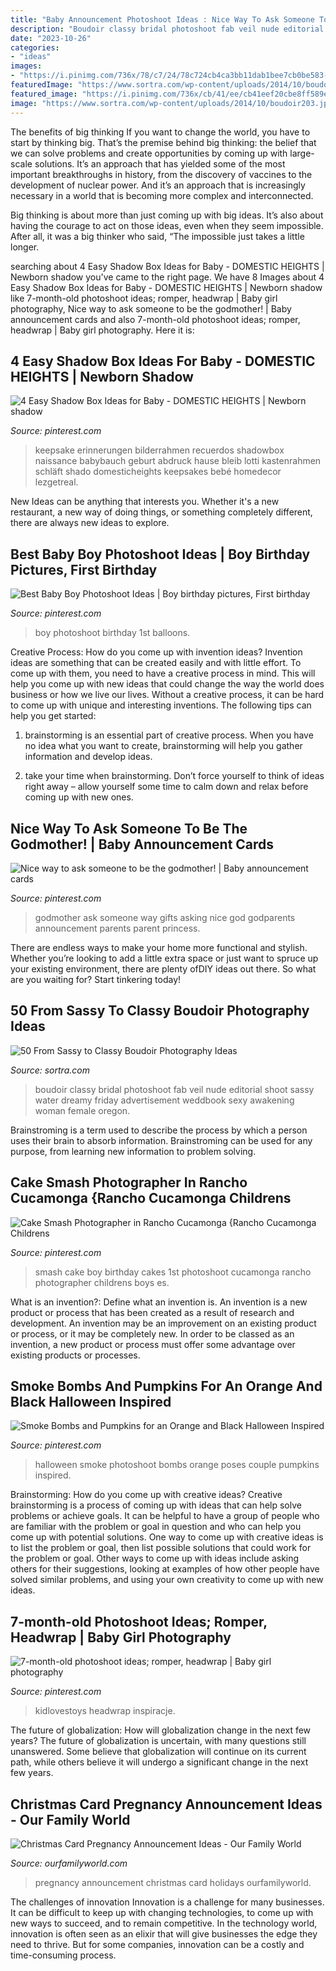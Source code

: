 ```yaml
---
title: "Baby Announcement Photoshoot Ideas : Nice Way To Ask Someone To Be The Godmother!"
description: "Boudoir classy bridal photoshoot fab veil nude editorial shoot sassy water dreamy friday advertisement weddbook sexy awakening woman female oregon"
date: "2023-10-26"
categories:
- "ideas"
images:
- "https://i.pinimg.com/736x/78/c7/24/78c724cb4ca3bb11dab1bee7cb0be583--boy-cake-smash-boy-cakes.jpg"
featuredImage: "https://www.sortra.com/wp-content/uploads/2014/10/boudoir203.jpg"
featured_image: "https://i.pinimg.com/736x/cb/41/ee/cb41eef20cbe8ff589e1c620567fa37d--godmother-ideas-the-godmother.jpg"
image: "https://www.sortra.com/wp-content/uploads/2014/10/boudoir203.jpg"
---
```



The benefits of big thinking
If you want to change the world, you have to start by thinking big. That’s the premise behind big thinking: the belief that we can solve problems and create opportunities by coming up with large-scale solutions.
It’s an approach that has yielded some of the most important breakthroughs in history, from the discovery of vaccines to the development of nuclear power. And it’s an approach that is increasingly necessary in a world that is becoming more complex and interconnected.

Big thinking is about more than just coming up with big ideas. It’s also about having the courage to act on those ideas, even when they seem impossible. After all, it was a big thinker who said, “The impossible just takes a little longer.

	

		
searching about 4 Easy Shadow Box Ideas for Baby - DOMESTIC HEIGHTS | Newborn shadow you've came to the right page. We have 8 Images about 4 Easy Shadow Box Ideas for Baby - DOMESTIC HEIGHTS | Newborn shadow like 7-month-old photoshoot ideas; romper, headwrap | Baby girl photography, Nice way to ask someone to be the godmother! | Baby announcement cards and also 7-month-old photoshoot ideas; romper, headwrap | Baby girl photography. Here it is:
		
    
## 4 Easy Shadow Box Ideas For Baby - DOMESTIC HEIGHTS | Newborn Shadow

<img loading=lazy src="https://i.pinimg.com/736x/3a/de/4c/3ade4c02a9a009ed707a619d9e55b59e.jpg" onerror="this.onerror=null;this.src='https://tse1.mm.bing.net/th?id=OIP.hzKgWFIkIOq4xY__z4PPUQHaJ4&amp;pid=15.1';" alt="4 Easy Shadow Box Ideas for Baby - DOMESTIC HEIGHTS | Newborn shadow">

_Source: pinterest.com_

>keepsake erinnerungen bilderrahmen recuerdos shadowbox naissance babybauch geburt abdruck hause bleib lotti kastenrahmen schläft shado domesticheights keepsakes bebé homedecor lezgetreal. 

	

New Ideas can be anything that interests you. Whether it's a new restaurant, a new way of doing things, or something completely different, there are always new ideas to explore.

    
## Best Baby Boy Photoshoot Ideas | Boy Birthday Pictures, First Birthday

<img loading=lazy src="https://i.pinimg.com/736x/53/b8/34/53b8340604640ceb596e0a964f4b708c.jpg" onerror="this.onerror=null;this.src='https://tse4.mm.bing.net/th?id=OIP.EFKySVuQNJhRT6Kt6icPgAHaLI&amp;pid=15.1';" alt="Best Baby Boy Photoshoot Ideas | Boy birthday pictures, First birthday">

_Source: pinterest.com_

>boy photoshoot birthday 1st balloons. 

	

Creative Process: How do you come up with invention ideas?
Invention ideas are something that can be created easily and with little effort. To come up with them, you need to have a creative process in mind. This will help you come up with new ideas that could change the way the world does business or how we live our lives. Without a creative process, it can be hard to come up with unique and interesting inventions. The following tips can help you get started:
1. brainstorming is an essential part of creative process. When you have no idea what you want to create, brainstorming will help you gather information and develop ideas.

2. take your time when brainstorming. Don’t force yourself to think of ideas right away – allow yourself some time to calm down and relax before coming up with new ones.


    
## Nice Way To Ask Someone To Be The Godmother! | Baby Announcement Cards

<img loading=lazy src="https://i.pinimg.com/736x/cb/41/ee/cb41eef20cbe8ff589e1c620567fa37d--godmother-ideas-the-godmother.jpg" onerror="this.onerror=null;this.src='https://tse1.mm.bing.net/th?id=OIP.gLt8raOSLRIoODmMVy9FjgHaJ3&amp;pid=15.1';" alt="Nice way to ask someone to be the godmother! | Baby announcement cards">

_Source: pinterest.com_

>godmother ask someone way gifts asking nice god godparents announcement parents parent princess. 

	

There are endless ways to make your home more functional and stylish. Whether you’re looking to add a little extra space or just want to spruce up your existing environment, there are plenty ofDIY ideas out there. So what are you waiting for? Start tinkering today!

    
## 50 From Sassy To Classy Boudoir Photography Ideas

<img loading=lazy src="https://www.sortra.com/wp-content/uploads/2014/10/boudoir203.jpg" onerror="this.onerror=null;this.src='https://tse4.mm.bing.net/th?id=OIP.V50wITKDU6UoF6nV6LxfOgHaKD&amp;pid=15.1';" alt="50 From Sassy to Classy Boudoir Photography Ideas">

_Source: sortra.com_

>boudoir classy bridal photoshoot fab veil nude editorial shoot sassy water dreamy friday advertisement weddbook sexy awakening woman female oregon. 

	

Brainstroming is a term used to describe the process by which a person uses their brain to absorb information. Brainstroming can be used for any purpose, from learning new information to problem solving.

    
## Cake Smash Photographer In Rancho Cucamonga {Rancho Cucamonga Childrens

<img loading=lazy src="https://i.pinimg.com/736x/78/c7/24/78c724cb4ca3bb11dab1bee7cb0be583--boy-cake-smash-boy-cakes.jpg" onerror="this.onerror=null;this.src='https://tse1.mm.bing.net/th?id=OIP.kAIn8KhsP-97eNKSSZJy3wHaLI&amp;pid=15.1';" alt="Cake Smash Photographer in Rancho Cucamonga {Rancho Cucamonga Childrens">

_Source: pinterest.com_

>smash cake boy birthday cakes 1st photoshoot cucamonga rancho photographer childrens boys es. 

	

What is an invention?: Define what an invention is.
An invention is a new product or process that has been created as a result of research and development. An invention may be an improvement on an existing product or process, or it may be completely new. In order to be classed as an invention, a new product or process must offer some advantage over existing products or processes.

    
## Smoke Bombs And Pumpkins For An Orange And Black Halloween Inspired

<img loading=lazy src="https://i.pinimg.com/736x/98/99/13/9899130b73de33fcdc0e2704ef87397d.jpg" onerror="this.onerror=null;this.src='https://tse1.mm.bing.net/th?id=OIP.hxZxKp9tGKfAJy84QGCf2wHaKX&amp;pid=15.1';" alt="Smoke Bombs and Pumpkins for an Orange and Black Halloween Inspired">

_Source: pinterest.com_

>halloween smoke photoshoot bombs orange poses couple pumpkins inspired. 

	

Brainstorming: How do you come up with creative ideas?
Creative brainstorming is a process of coming up with ideas that can help solve problems or achieve goals. It can be helpful to have a group of people who are familiar with the problem or goal in question and who can help you come up with potential solutions. One way to come up with creative ideas is to list the problem or goal, then list possible solutions that could work for the problem or goal. Other ways to come up with ideas include asking others for their suggestions, looking at examples of how other people have solved similar problems, and using your own creativity to come up with new ideas.

    
## 7-month-old Photoshoot Ideas; Romper, Headwrap | Baby Girl Photography

<img loading=lazy src="https://i.pinimg.com/736x/21/ac/8d/21ac8ddfb0284f9a7da9b090ddd73b4e.jpg" onerror="this.onerror=null;this.src='https://tse2.mm.bing.net/th?id=OIP.TDkTh3bIX00g5zhCM8YLxgHaLG&amp;pid=15.1';" alt="7-month-old photoshoot ideas; romper, headwrap | Baby girl photography">

_Source: pinterest.com_

>kidlovestoys headwrap inspiracje. 

	

The future of globalization: How will globalization change in the next few years?
The future of globalization is uncertain, with many questions still unanswered. Some believe that globalization will continue on its current path, while others believe it will undergo a significant change in the next few years.

    
## Christmas Card Pregnancy Announcement Ideas - Our Family World

<img loading=lazy src="https://www.ourfamilyworld.com/wp-content/uploads/2014/12/Christmas-Card-Pregnancy-Announcement-Ideas.jpg" onerror="this.onerror=null;this.src='https://tse2.mm.bing.net/th?id=OIP.mDl47_j8bd0j9_CQoWIsCQHaLH&amp;pid=15.1';" alt="Christmas Card Pregnancy Announcement Ideas - Our Family World">

_Source: ourfamilyworld.com_

>pregnancy announcement christmas card holidays ourfamilyworld. 

	

The challenges of innovation
Innovation is a challenge for many businesses. It can be difficult to keep up with changing technologies, to come up with new ways to succeed, and to remain competitive. In the technology world, innovation is often seen as an elixir that will give businesses the edge they need to thrive. But for some companies, innovation can be a costly and time-consuming process.

